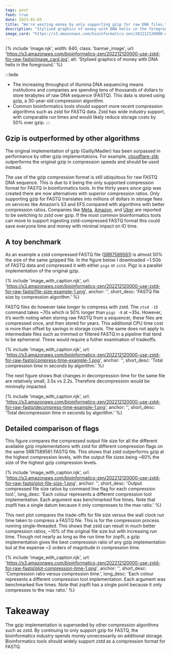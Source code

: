 ```yaml
---
tags: post
feed: true
date: 2023-01-03
title: "We're wasting money by only supporting gzip for raw DNA files."
description: "Stylised graphics of money with DNA helix in the foreground."
image_card: "https://s3.amazonaws.com/bioinformatics-zen/202212120000-use-zstd-for-raw-fastq/image_card.jpg"
---
```


{% include 'image.njk',
	width: 640,
	class: 'banner_image',
	url: 'https://s3.amazonaws.com/bioinformatics-zen/202212120000-use-zstd-for-raw-fastq/image_card.jpg',
	alt: 'Stylised graphics of money with DNA helix in the foreground.' %}

:::lede
-   The increasing throughput of Illumina DNA sequencing means
    institutions and companies are spending tens of thousands of dollars
    to store terabytes of raw DNA sequence (FASTQ). This data is stored
    using gzip, a 30-year-old compression algorithm.
-   Common bioinformatics tools should support more recent compression
    algorithms such as zstd for FASTQ data. Zstd has wide industry
    support, with comparable run times and would likely reduce storage
    costs by 50% over gzip.
:::


Gzip is outperformed by other algorithms
----------------------------------------

The original implementation of gzip (Gailly/Madler) has been surpassed
in performance by other gzip implementations. For example,
[cloudflare-zlib](https://github.com/cloudflare/zlib) outperforms the
original gzip in compression speeds and should be used instead.

The use of the gzip compression format is still ubiquitous for raw FASTQ
DNA sequence. This is due to it being the only supported compression
format for FASTQ in bioinformatics tools. In the thirty years since gzip
was created there are now alternatives with superior compression ratios.
Only supporting gzip for FASTQ translates into millions of dollars in
storage fees on services like Amazon’s S3 and EFS compared with
algorithms with better compression ratios. Companies like
[Meta](https://engineering.fb.com/2016/08/31/core-data/smaller-and-faster-data-compression-with-zstandard/),
[Amazon](https://www.infoq.com/news/2022/09/amazon-gzip-zstd/), and
[Uber](https://www.uber.com/en-GB/blog/cost-efficiency-big-data/) are
reported to be switching to zstd over gzip. If the most common
bioinformatics tools can move to support ingesting zstd-compressed FASTQ
format this could save everyone time and money with minimal impact on IO
time.

A toy benchmark
---------------

As an example a zstd compressed FASTQ file
([SRR7589561](https://trace.ncbi.nlm.nih.gov/Traces/?view=run_browser&acc=SRR7589561&display=metadata))
is almost 50% the size of the same gzipped file. In the figure below I
downloaded ~1.5Gb of FASTQ data and compressed it with either `pigz` or
`zstd`. Pigz is a parallel implementation of the original gzip.

{% include 'image_with_caption.njk',
    url: 'https://s3.amazonaws.com/bioinformatics-zen/202212120000-use-zstd-for-raw-fastq/file-size-example-1.png', anchor: '', short_desc: 'FASTQ file size by compression algorithm.'
%}

FASTQ files do however take longer to compress with zstd. The `ztsd -15`
command takes ~70s which is 50% longer than `pigz -9` at ~35s. However,
it’s worth noting when storing raw FASTQ from a sequencer, these files
are compressed once, and then stored for years. This additional CPU time
cost is more than offset by savings in storage costs. The same does not
apply to intermediate files such as trimmed or filtered FASTQ in a
pipeline that tend to be ephemeral. These would require a futher
examination of tradeoffs.

{% include 'image_with_caption.njk',
    url: 'https://s3.amazonaws.com/bioinformatics-zen/202212120000-use-zstd-for-raw-fastq/compress-time-example-1.png', anchor: '', short_desc: 'Total compression time in seconds by algorithm.'
%}

The next figure shows that changes in decompression time for the same
file are relatively small, 3.5s vs 2.2s. Therefore decompression would
be minimally impacted.

{% include 'image_with_caption.njk',
    url: 'https://s3.amazonaws.com/bioinformatics-zen/202212120000-use-zstd-for-raw-fastq/decompress-time-example-1.png', anchor: '', short_desc: 'Total decompression time in seconds by algorithm.'
%}

Detailed comparison of flags
----------------------------

This figure compares the compressed output file size for all the
different available gzip implementations with zstd for different
compression flags on the same SRR7589561 FASTQ file. This shows that
zstd outperforms gzip at the highest compression levels, with the output
file sizes being ~60% the size of the highest gzip compression levels.

{% include 'image_with_caption.njk',
    url: 'https://s3.amazonaws.com/bioinformatics-zen/202212120000-use-zstd-for-raw-fastq/plot-file-size-1.png', anchor: '', short_desc: 'Output compressed file size ratios by command line flag for each compression tool.', long_desc: 'Each colour represents a different compression tool implementation. Each argument was benchmarked five times. Note that zopfli has a single datum because it only compresses to the max ratio.'
%}

This next plot compares the trade-offs for file size versus the wall
clock run time taken to compress a FASTQ file. This is for the
compression process running single-threaded. This shows that zstd can
result in much better compression ratios, ~10% of the original file size
but with increasing run time. Though not nearly as long as the run time
for zopfli, a gzip implementation gives the best compression ratio of
any gzip implementation but at the expense ~2 orders of magnitude in
compression time.

{% include 'image_with_caption.njk',
    url: 'https://s3.amazonaws.com/bioinformatics-zen/202212120000-use-zstd-for-raw-fastq/plot-compression-time-1.png', anchor: '', short_desc: 'Compression ratio versus compression time.', long_desc: 'Each colour represents a different compression tool implementation. Each argument was benchmarked five times. Note that zopfli has a single point because it only compresses to the max ratio.'
%}

Takeaway
========

The gzip implementation is superseded by other compression algorithms
such as zstd. By continuing to only support gzip for FASTQ, the
bioinformatics industry spends money unnecessarily on additional
storage. Bioinformatics tools should widely support zstd as a
compression format for FASTQ.
